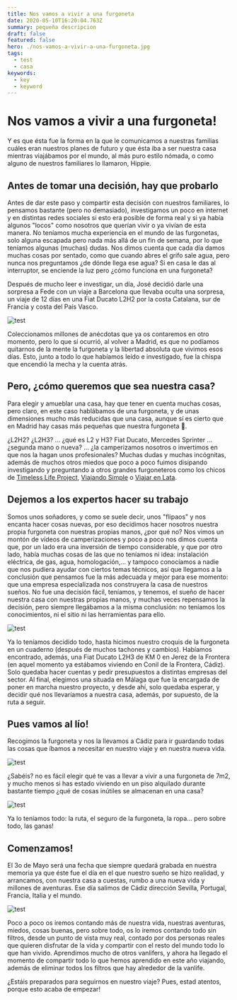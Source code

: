 ```yaml
---
title: Nos vamos a vivir a una furgoneta
date: 2020-05-10T16:20:04.763Z
summary: pequeña descripcion
draft: false
featured: false
hero: ./nos-vamos-a-vivir-a-una-furgoneta.jpg
tags:
  - test
  - casa
keywords:
  - key
  - keyword
---
```


# Nos vamos a vivir a una furgoneta!

Y es que ésta fue la forma en la que le comunicamos a nuestras familias cuáles eran nuestros planes de futuro y que ésta iba a ser nuestra casa mientras viajábamos por el mundo, al más puro estilo nómada, o como alguno de nuestros familiares lo llamaron, Hippie.

## Antes de tomar una decisión, hay que probarlo

Antes de dar este paso y compartir esta decisión con nuestros familiares, lo pensamos bastante (pero no demasiado), investigamos un poco en internet y en distintas redes sociales si esto era posible de forma real y si ya había algunos "locos" como nosotros que querían vivir o ya vivían de esta manera. No teníamos mucha experiencia en el mundo de las furgonetas, solo alguna escapada pero nada más allá de un fin de semana, por lo que teníamos algunas (muchas) dudas. Nos dimos cuenta que cada día damos muchas cosas por sentado, como que cuando abres el grifo sale agua, pero nunca nos preguntamos ¿de dónde llega ese agua? Si en casa le das al interruptor, se enciende la luz pero ¿cómo funciona en una furgoneta?

Después de mucho leer e investigar, un día, José decidió darle una sorpresa a Fede con un viaje a Barcelona que llevaba oculta una sorpresa, un viaje de 12 días en una Fiat Ducato L2H2 por la costa Catalana, sur de Francia y costa del País Vasco.

![test](/images/nuestra-primera-furgoneta_il-nostro-primo-van.jpg)

Coleccionamos millones de anécdotas que ya os contaremos en otro momento, pero lo que sí ocurrió, al volver a Madrid, es que no podíamos quitarnos de la mente la furgoneta y la libertad absoluta que vivimos esos días. Esto, junto a todo lo que habíamos leído e investigado, fue la chispa que encendió la mecha y la cuenta atrás.

## Pero, ¿cómo queremos que sea nuestra casa?

Para elegir y amueblar una casa, hay que tener en cuenta muchas cosas, pero claro, en este caso hablábamos de una furgoneta, y de unas dimensiones mucho más reducidas que una casa, aunque sí es cierto que en Madrid hay casas más pequeñas que nuestra furgoneta 👅.

¿L2H2? ¿L2H3? ... ¿qué es L2 y H3? Fiat Ducato, Mercedes Sprinter ... ¿segunda mano o nueva? ... ¿la camperizamos nosotros o invertimos en que nos la hagan unos profesionales? Muchas dudas y muchas incógnitas, además de muchos otros miedos que poco a poco fuimos disipando investigando y preguntando a otros grandes furgoneteros como los chicos de 
<a target="_blank" rel="external noopener noreferrer" href="https://www.instagram.com/timelesslifeproject/">Timeless Life Project</a>, [Viajando Simple](https://www.viajandosimple.com/) o [Viajar en Lata](https://www.viajarenlata.com/).

## Dejemos a los expertos hacer su trabajo

Somos unos soñadores, y como se suele decir, unos "flipaos" y nos encanta hacer cosas nuevas, por eso decidimos hacer nosotros nuestra propia furgoneta con nuestras propias manos, ¿por qué no? Nos vimos un montón de vídeos de camperizaciones y poco a poco nos dimos cuenta que, por un lado era una inversión de tiempo considerable, y que por otro lado, había muchas cosas de las que no teníamos ni idea: instalación eléctrica, de gas, agua, homologación,... y tampoco conocíamos a nadie que nos pudiera ayudar con ciertos temas técnicos, así que llegamos a la conclusión que pensamos fue la más adecuada y mejor para ese momento: que una empresa especializada nos construyera la casa de nuestros sueños. No fue una decisión fácil, teníamos, y tenemos, el sueño de hacer nuestra casa con nuestras propias manos, y muchas veces repensamos la decisión, pero siempre llegábamos a la misma conclusión: no teníamos los conocimientos, ni el sitio ni las herramientas para ello.

![test](/images/plano-flowerneta_piantina-flowerneta.jpg)

Ya lo teníamos decidido todo, hasta hicimos nuestro croquis de la furgoneta en un cuaderno (después de muchos tachones y cambios). Habíamos encontrado, además, una Fiat Ducato L2H3 de KM 0 en Jerez de la Frontera (en aquel momento ya estábamos viviendo en Conil de la Frontera, Cádiz). Solo quedaba hacer cuentas y pedir presupuestos a distintas empresas del sector. Al final, elegimos una situada en Málaga que fue la encargada de poner en marcha nuestro proyecto, y desde ahí, solo quedaba esperar, y decidir qué nos llevaríamos a nuestra casa, además, por supuesto, de la ruta a seguir.

## Pues vamos al lío!

Recogimos la furgoneta y nos la llevamos a Cádiz para ir guardando todas las cosas que íbamos a necesitar en nuestro viaje y en nuestra nueva vida.

![test](/images/ya-tenemos-nuestra-flowerneta_ecco-la-flowerneta.jpg)

¿Sabéis? no es fácil elegir qué te vas a llevar a vivir a una furgoneta de 7m2, y mucho menos si has estado viviendo en un piso alquilado durante bastante tiempo ¿qué de cosas inútiles se almacenan en una casa?

![test](/images/preparando-la-mudanza_preprando-il-trasloco.jpg)

Ya lo teníamos todo: la ruta, el seguro de la furgoneta, la ropa... pero sobre todo, las ganas!

## Comenzamos!

El 3o de Mayo será una fecha que siempre quedará grabada en nuestra memoria ya que éste fue el día en el que nuestro sueño se hizo realidad, y arrancamos, con nuestra casa a cuestas, rumbo a una nueva vida y millones de aventuras. Ese día salimos de Cádiz dirección Sevilla, Portugal, Francia, Italia y el mundo.

![test](/images/nuestro-viaje_il-nostro-viaggio.jpg)

Poco a poco os iremos contando más de nuestra vida, nuestras aventuras, miedos, cosas buenas, pero sobre todo, os lo iremos contando todo sin filtros, desde un punto de vista muy real, contado por dos personas reales que quieren disfrutar de la vida y compartir con el resto del mundo todo lo que han vivido. Aprendimos mucho de otros vanlifers, y ahora ha llegado el momento de compartir todo lo que hemos aprendido en este año viajando, además de eliminar todos los filtros que hay alrededor de la vanlife.

¿Estáis preparados para seguirnos en nuestro viaje? Pues, estad atentos, porque esto acaba de empezar!
